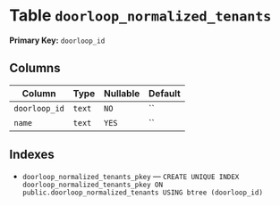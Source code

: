 # Table `doorloop_normalized_tenants`

**Primary Key:** `doorloop_id`

## Columns

| Column | Type | Nullable | Default |
|---|---|---|---|
| `doorloop_id` | `text` | `NO` | `` |
| `name` | `text` | `YES` | `` |

## Indexes

- `doorloop_normalized_tenants_pkey` — `CREATE UNIQUE INDEX doorloop_normalized_tenants_pkey ON public.doorloop_normalized_tenants USING btree (doorloop_id)`